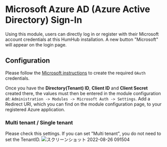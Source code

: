 # Microsoft Azure AD (Azure Active Directory) Sign-In

Using this module, users can directly log in or register with their Microsoft account credentials at this HumHub installation. 
A new button "Microsoft" will appear on the login page.

## Configuration

Please follow the [Microsoft instructions](https://docs.microsoft.com/en-us/azure/active-directory/develop/active-directory-v2-protocols#app-registration) to create the required ` OAuth ` credentials.

Once you have the **Directory(Tenant) ID**, **Client ID** and **Client Secret** created there, the values must then be entered in the module configuration at: `Administration -> Modules -> Microsoft Auth -> Settings`.
Add a Redirect URI, which you can find on the module configuration page, to your registered Azure application.

### Multi tenant / Single tenant
Please check this settings. If you can set "Multi tenant", you do not need to set the TenantID.
![スクリーンショット 2022-08-26 091504](https://user-images.githubusercontent.com/197368/186791079-66c58428-6921-4053-aa72-9547bcd80e8a.png)
